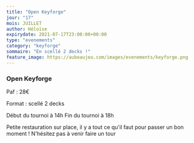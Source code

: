 ```yaml
---
title: "Open Keyforge"
jour: "17"
mois: JUILLET
author: Héloïse
expirydate: 2021-07-17T23:00:00+00:00
type: "evenements"
category: "keyforge"
sommaire: "En scellé 2 decks !"
feature_image: https://aubeaujeu.com/images/evenements/keyforge.png
---
```

### Open Keyforge

Paf : 28€

Format : scellé 2 decks

Début du tournoi à 14h
Fin du tournoi à 18h

Petite restauration sur place, il y a tout ce qu'il faut pour passer un bon moment ! N'hésitez pas à venir faire un tour
